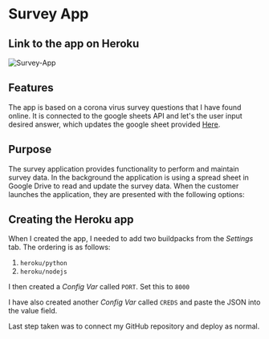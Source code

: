 # Survey App

## Link to the app on Heroku
![Survey-App](https://kristina-survey-application.herokuapp.com/)

## Features
The app is based on a corona virus survey questions that I have found online.
It is connected to the google sheets API and let's the user input desired
answer, which updates the google sheet provided [Here](https://docs.google.com/spreadsheets/d/1H56-CzhiVaVck5yGSWQvKi16_GZPmLz0ulLKzqpEEqQ/edit#gid=0).

## Purpose

The survey application provides functionality to perform and maintain survey data.
In the background the application is using a spread sheet in Google Drive to read and update the survey data.
When the customer launches the application, they are presented with the following options:






## Creating the Heroku app

When I created the app, I needed to add two buildpacks from the _Settings_ tab. The ordering is as follows:

1. `heroku/python`
2. `heroku/nodejs`

I then created a _Config Var_ called `PORT`. Set this to `8000`

I have also created another _Config Var_ called `CREDS` and paste the JSON into the value field.

Last step taken was to connect my GitHub repository and deploy as normal.
